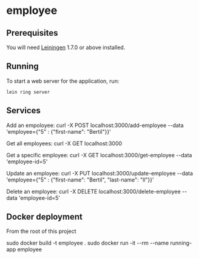 # employee


## Prerequisites

You will need [Leiningen][1] 1.7.0 or above installed.

[1]: https://github.com/technomancy/leiningen

## Running

To start a web server for the application, run:

    lein ring server


## Services
Add an empoloyee:
curl -X POST localhost:3000/add-employee --data 'employee={"5" : {"first-name": "Bertil"}}'

Get all employees:
curl -X GET localhost:3000

Get a specific employee:
curl -X GET localhost:3000/get-employee --data 'employee-id=5'

Update an employee:
curl -X PUT localhost:3000/update-employee --data 'employee={"5" : {"first-name": "Bertil", "last-name": "ll"}}'

Delete an employee:
curl -X DELETE localhost:3000/delete-employee --data 'employee-id=5'

## Docker deployment

From the root of this project

sudo docker build -t employee .
sudo docker run -it --rm --name running-app employee
